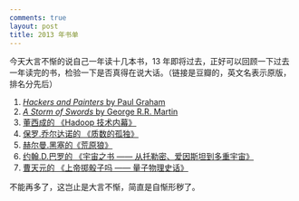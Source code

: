 ```yaml
---
comments: true
layout: post
title: 2013 年书单
---
```


今天大言不惭的说自己一年读十几本书，13 年即将过去，正好可以回顾一下过去一年读完的书，检验一下是否真得在说大话。（链接是豆瓣的，英文名表示原版，排名分先后）

  1. [_Hackers and Painters_ by Paul Graham](http://book.douban.com/subject/1395495/)
  2. [_A Storm of Swords_ by George R.R. Martin](http://book.douban.com/subject/1458981/)
  3. [董西成的 《Hadoop 技术内幕》](http://book.douban.com/subject/24375031/)
  4. [保罗.乔尔达诺的 《质数的孤独》](http://book.douban.com/subject/23038663/)
  5. [赫尔曼.黑塞的《荒原狼》](http://book.douban.com/subject/2165037/)
  6. [约翰.D.巴罗的 《宇宙之书 —— 从托勒密、爱因斯坦到多重宇宙》](http://book.douban.com/subject/22993873/)
  7. [曹天元的 《上帝掷骰子吗 —— 量子物理史话》](http://book.douban.com/subject/23038663/)


不能再多了，这岂止是大言不惭，简直是自惭形秽了。
